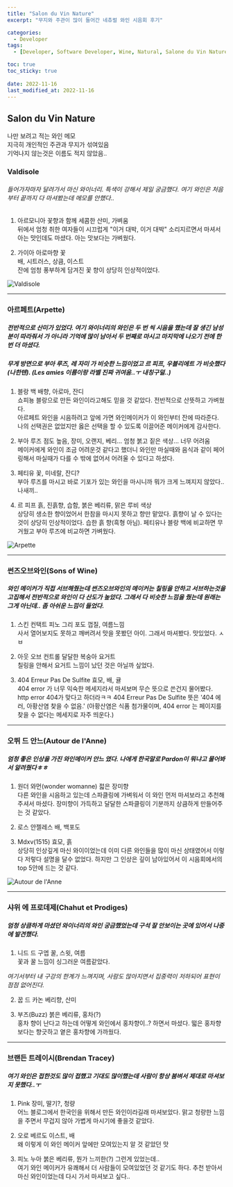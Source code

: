 ```yaml
---
title: "Salon du Vin Nature"
excerpt: "무지와 주관이 많이 들어간 네츄럴 와인 시음회 후기"

categories:
  - Developer
tags:
  - [Developer, Software Developer, Wine, Natural, Salone du Vin Nature, wine tasting]

toc: true
toc_sticky: true
 
date: 2022-11-16
last_modified_at: 2022-11-16
---
```


## Salon du Vin Nature
나만 보려고 적는 와인 메모<br />
지극히 개인적인 주관과 무지가 섞여있음<br />
기억나지 않는것은 이름도 적지 않았음..<br />

### Valdisole
###### 들어가자마자 달려가서 마신 와이너리. 특색이 강해서 제일 궁금했다. 여기 와인은 처음부터 끝까지 다 마셔봤는데 메모를 안했다..
1. 아르모니아 
  꽃향과 함께 세콤한 산미, 가벼움<br />
  뒤에서 엄청 취한 여자들이 시끄럽게 "이거 대박, 이거 대박" 소리지르면서 마셔서 아는 맛인데도 마셨다. 아는 맛보다는 가벼웠다.

2. 가이아
  아로마향 꽃<br />
  배, 시트러스, 상큼, 이스트<br />
  잔에 엄청 풍부하게 담겨진 꽃 향이 상당히 인상적이었다.<br />

![Valdisole](https://user-images.githubusercontent.com/65106740/201993780-37ffba03-4c0c-4edb-83e9-7efb8273a14a.jpeg)

----

### 아르페트(Arpette)
##### 전반적으로 산미가 있었다. 여기 와이너리의 와인은 두 번 씩 시음을 했는데 잘 생긴 남성분이 따라줘서 가 아니라 기억에 많이 남아서 두 번째로 마시고 마지막에 나오기 전에 한번 더 마셨다.
##### 무게 방면으로 부아 루즈, 레 자미 가 비슷한 느낌이었고 르 피프, 우블리에트 가 비슷했다(나한텐). (Les amies 이름이랑 라벨 진짜 귀여움..ㅜ 내칭구덜..)
1. 블랑 백
  배향, 아로마, 잔디<br />
  쇼피뇽 블랑으로 만든 와인이라고해도 믿을 것 같았다. 전반적으로 산뜻하고 가벼웠다.<br />
  아르페트 와인을 시음하려고 앞에 가면 와인메이커가 이 와인부터 잔에 따라준다. 나의 선택권은 없었지만 옳은 선택을 할 수 있도록 이끌어준 메이커에게 감사한다.<br />

2. 부아 루즈
  점도 높음, 장미, 오랜지, 베리... 엄청 붉고 짙은 색상... 너무 어려움<br />
  메이커에게 와인이 조금 어려운것 같다고 했더니 와인만 마실때와 음식과 같이 페어링해서 마실때가 다를 수 밖에 없어서 어려울 수 있다고 하셨다.

3. 페티유
  꽃, 미네랄, 잔디?<br />
  부아 루즈를 마시고 바로 기포가 있는 와인을 마시니까 뭐가 크게 느껴지지 않았다.. 나새끼..

4. 르 피프
  흙, 진흙향, 습함, 붉은 베리류, 맑은 루비 색상<br />
  상당히 생소한 향이었어서 한참을 마시지 못하고 향만 맡았다. 흙향이 날 수 있다는것이 상당히 인상적이었다. 습한 흙 향(흑형 아님). 페티유나 블랑 백에 비교하면 무거웠고 부아 루즈에 비교하면 가벼웠다. 

![Arpette](https://user-images.githubusercontent.com/65106740/201994006-66f4f918-e853-43e6-95d2-e76c727af05f.jpeg)

----

### 썬즈오브와인(Sons of Wine)
##### 와인 메이커가 직접 서브해줬는데 썬즈오브와인의 메이커는 칠링을 안하고 서브하는것을 고집해서 전반적으로 와인이 다 산도가 높았다. 그래서 다 비슷한 느낌을 줬는데 원래는 그게 아닌데.. 좀 아쉬운 느낌이 들었다.
1. 스킨 컨택트 피노 그리
  포도 껍질, 여름느낌<br />
  사서 열어보지도 못하고 깨버려서 맛을 못봤던 아이. 그래서 마셔봤다. 맛있었다. ㅅㅂ

2. 아웃 오브 컨트롤
  달달한 복숭아 요거트<br />
  칠링을 안해서 요거트 느낌이 났던 것은 아닐까 싶었다.

3. 404 Erreur Pas De Sulfite
  효모, 배, 귤<br />
  404 error 가 너무 익숙한 메세지라서 마셔보며 무슨 뜻으로 쓴건지 물어봤다. http error 404가 맞다고 하더라ㅋㅋ 404 Erreur Pas De Sulfite 뜻은 '404 에러, 아황산염 찾을 수 없음.' (아황산염은 식품 첨가물이며, 404 error 는 페이지를 찾을 수 없다는 메세지로 자주 띄운다.)

----

### 오뛰 드 안느(Autour de l'Anne)
##### 엄청 좋은 인상을 가진 와인메이커 안느 였다. 나에게 한국말로 Pardon이 뭐냐고 물어봐서 알려줬다ㅎㅎ
1. 원더 와먼(wonder womanne)
  젋은 장미향<br />
  다른 와인을 시음하고 있는데 스파클링에 가벼워서 이 와인 먼저 마셔보라고 추천해주셔서 마셨다. 장미향이 가득하고 달달한 스파클링이 기분까지 상큼하게 만들어주는 것 같았다.

2. 로스 안젤레스
  배, 백포도

3. Mdxv(1515)
  효모, 흙<br />
  상당히 인상깊게 마신 와이이었는데 이미 다른 와인들을 많이 마신 상태였어서 이렇다 저렇다 설명을 달수 없었다. 하지만 그 인상은 깊이 남아있어서 이 시음회에서의 top 5안에 드는 것 같다.
  
![Autour de l'Anne](https://user-images.githubusercontent.com/65106740/201994374-01e37c85-4a67-4041-8adc-64707d655324.jpeg)

----

### 샤위 에 프로데제(Chahut et Prodiges)
##### 엄청 상큼하게 마셨던 와이너리의 와인 궁금했었는데 구석 잘 안보이는 곳에 있어서 나중에 발견했다.
1. 니드 드 구엡
  꿀, 스윗, 여름<br />
  꽃과 꿀 느낌이 싱그러운 여름같았다.

*여기서부터 내 구강의 한계가 느껴지며, 사람도 많아지면서 집중력이 저하되어 표현이 점점 없어진다.*

2. 꿉 드 카논
  베리향, 산미<br />


3. 부즈(Buzz)
  붉은 베리류, 홍차(?)<br />
  홍차 향이 난다고 하는데 어떻게 와인에서 홍차향이..? 하면서 마셨다. 떫은 홍차향보다는 향긋하고 옅은 홍차향에 가까웠다.

----

### 브랜든 트레이시(Brendan Tracey)
##### 여기 와인은 접한것도 많이 접했고 기대도 많이했는데 사람이 항상 붐벼서 제대로 마셔보지 못했다..ㅜ
1. Pink
  장미, 딸기?, 청량<br />
  어느 블로그에서 한국인을 위해서 만든 와인이라길래 마셔보았다. 맑고 청량한 느낌을 주면서 무겁지 않아 가볍게 마시기에 좋을것 같았다.

2. 오로 베르도
  이스트, 배<br />
  왜 이렇게 이 와인 메이커 앞에만 모여있는지 알 것 같았던 맛

3. 피노 누아
  붉은 베리류, 뭔가 느끼한(?) 그런게 있었는데..<br />
  여기 와인 메이커가 유쾌해서 더 사람들이 모여있었던 것 같기도 하다. 추천 받아서 마신 와인이었는데 다시 가서 마셔보고 싶다..
